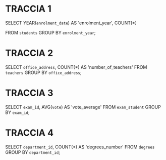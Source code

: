 # TRACCIA 1

SELECT YEAR(`enrolment_date`) AS 'enrolment_year',
COUNT(\*)

FROM `students`
GROUP BY `enrolment_year`;

# TRACCIA 2

SELECT `office_address`,
COUNT(\*) AS 'number_of_teachers'
FROM `teachers`
GROUP BY `office_address`;

# TRACCIA 3

SELECT `exam_id`,
AVG(`vote`) AS 'vote_average'
FROM `exam_student`
GROUP BY `exam_id`;

# TRACCIA 4

SELECT `department_id`,
COUNT(\*) AS 'degrees_number'
FROM `degrees`
GROUP BY `department_id`;
